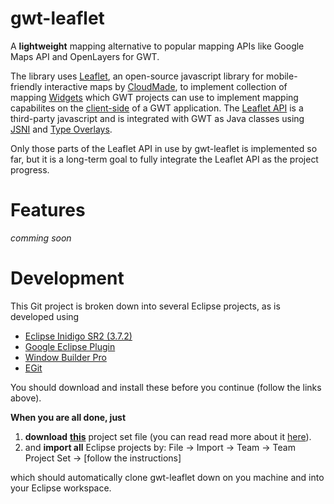 gwt-leaflet
===========

A __lightweight__ mapping alternative to popular mapping APIs like Google Maps API and OpenLayers for GWT. 

The library uses [Leaflet](http://leaflet.cloudmade.com/), an open-source javascript library for 
mobile-friendly interactive maps by [CloudMade](http://cloudmade.com/), to implement collection of mapping 
[Widgets](http://google-web-toolkit.googlecode.com/svn/javadoc/latest/com/google/gwt/user/client/ui/Widget.html)
which GWT projects can use to implement mapping capabilites on the [client-side](https://developers.google.com/web-toolkit/doc/latest/FAQ_Client) 
of a GWT application. The [Leaflet API](http://leaflet.cloudmade.com/reference.html) is a third-party javascript
and is integrated with GWT as Java classes using [JSNI](https://developers.google.com/web-toolkit/doc/latest/DevGuideCodingBasicsJSNI)
and [Type Overlays](https://developers.google.com/web-toolkit/doc/latest/DevGuideCodingBasicsOverlay). 

Only those parts of the Leaflet API in use by gwt-leaflet is implemented so far, but it is a long-term goal to 
fully integrate the Leaflet API as the project progress.

Features
========

<i>comming soon</i>


Development
===========

This Git project is broken down into several Eclipse projects, as is developed using 

+ [Eclipse Inidigo SR2 (3.7.2)](http://www.eclipse.org/downloads/packages/release/indigo/sr2) 
+ [Google Eclipse Plugin](https://developers.google.com/eclipse/docs/getting_started) 
+ [Window Builder Pro](https://developers.google.com/java-dev-tools/download-wbpro)
+ [EGit](http://www.eclipse.org/egit/)

You should download and install these before you continue (follow the links above). 

**When you are all done, just**

1. **download** __[this](https://raw.github.com/kengu/gwt-leaflet/master/gwt-leaflet.psf)__ 
project set file (you can read read more about it [here](http://wiki.eclipse.org/PSF)).
2. and **import all** Eclipse projects by: File -> Import -> Team -> Team Project Set -> [follow the instructions]

which should automatically clone gwt-leaflet down on you machine and into your Eclipse workspace.